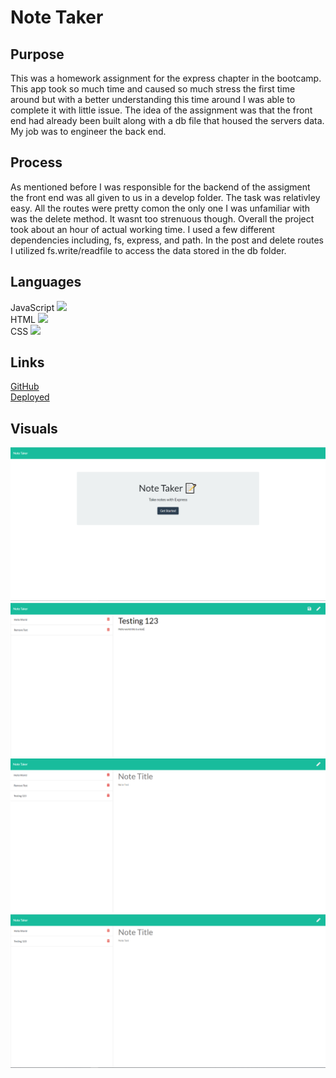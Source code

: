 # Note Taker

## Purpose
This was a homework assignment for the express chapter in the bootcamp. This app took so much time and caused so much stress the first time around but with a better understanding this time around I was able to complete it with little issue. The idea of the assignment was that the front end had already been built along with a db file that housed the servers data. My job was to engineer the back end.   

## Process
As mentioned before I was responsible for the backend of the assigment the front end was all given to us in a develop folder. The task was relativley easy. All the routes were pretty comon the only one I was unfamiliar with was the delete method. It wasnt too strenuous though. Overall the project took about an hour of actual working time. I used a few different dependencies including, fs, express, and path. In the post and delete routes I utilized fs.write/readfile to access the data stored in the db folder. 

## Languages
JavaScript <img src="https://progress-bar.dev/63/">
<br>
HTML <img src="https://progress-bar.dev/25/">
<br>
CSS <img src="https://progress-bar.dev/12/">

## Links
[GitHub](https://github.com/sharkattack182/note-taker-redeux)
<br>
[Deployed](https://note-taker-redeux.herokuapp.com/)

## Visuals
<img src="/imgs/main.PNG" alt="main">
<img src="/imgs/add.PNG" alt="main">
<img src="/imgs/result.PNG" alt="main">
<img src="/imgs/delete.PNG" alt="main">
